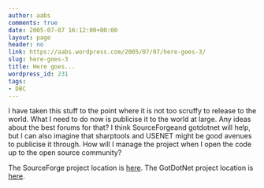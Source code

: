 ```yaml
---
author: aabs
comments: true
date: 2005-07-07 16:12:00+00:00
layout: page
header: no
link: https://aabs.wordpress.com/2005/07/07/here-goes-3/
slug: here-goes-3
title: Here goes...
wordpress_id: 231
tags:
- DBC
---
```


I have taken this stuff to the point where it is not too scruffy to release to the world. What I need to do now is publicise it to the world at large. Any ideas about the best forums for that?
I think SourceForgeand gotdotnet will help, but I can also imagine that sharptools and USENET might be good avenues to publicise it through. How will I manage the project when I open the code up to the open source community?

The SourceForge project location is [here](https://sourceforge.net/projects/aabsdbc/).
The GotDotNet project location is [here](http://www.gotdotnet.com/workspaces/workspace.aspx?id=24fe7e5d-e342-4ad9-a749-8048020f2828).
